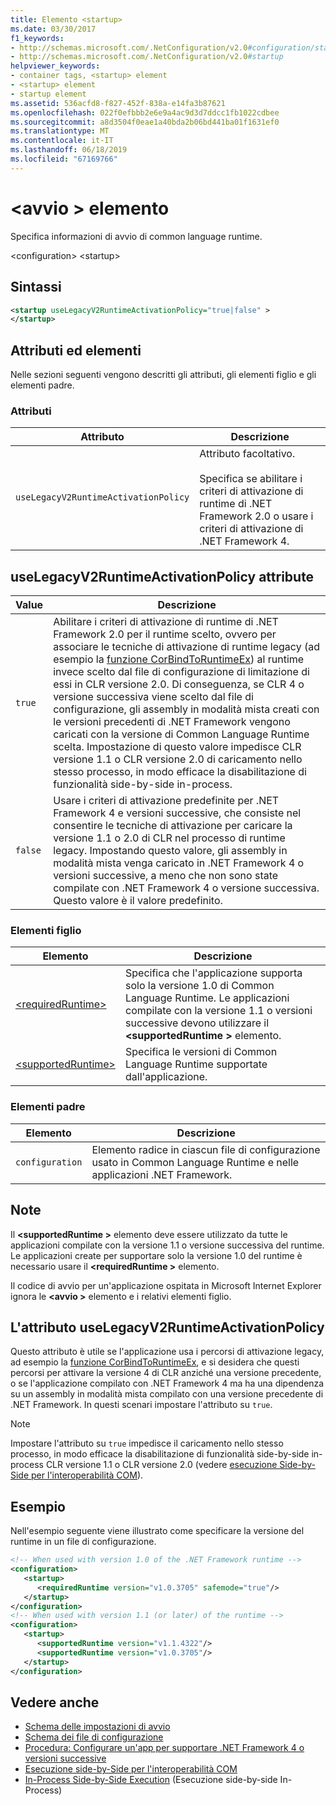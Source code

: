 ```yaml
---
title: Elemento <startup>
ms.date: 03/30/2017
f1_keywords:
- http://schemas.microsoft.com/.NetConfiguration/v2.0#configuration/startup
- http://schemas.microsoft.com/.NetConfiguration/v2.0#startup
helpviewer_keywords:
- container tags, <startup> element
- <startup> element
- startup element
ms.assetid: 536acfd8-f827-452f-838a-e14fa3b87621
ms.openlocfilehash: 022f0efbbb2e6e9a4ac9d3d7ddcc1fb1022cdbee
ms.sourcegitcommit: a8d3504f0eae1a40bda2b06bd441ba01f1631ef0
ms.translationtype: MT
ms.contentlocale: it-IT
ms.lasthandoff: 06/18/2019
ms.locfileid: "67169766"
---
```

# <a name="startup-element"></a>\<avvio > elemento

Specifica informazioni di avvio di common language runtime.

 \<configuration> \<startup>

## <a name="syntax"></a>Sintassi

```xml
<startup useLegacyV2RuntimeActivationPolicy="true|false" > 
</startup>
```

## <a name="attributes-and-elements"></a>Attributi ed elementi

 Nelle sezioni seguenti vengono descritti gli attributi, gli elementi figlio e gli elementi padre.

### <a name="attributes"></a>Attributi

|Attributo|Descrizione|
|---------------|-----------------|
|`useLegacyV2RuntimeActivationPolicy`|Attributo facoltativo.<br /><br /> Specifica se abilitare i criteri di attivazione di runtime di .NET Framework 2.0 o usare i criteri di attivazione di .NET Framework 4.|

## <a name="uselegacyv2runtimeactivationpolicy-attribute"></a>useLegacyV2RuntimeActivationPolicy attribute

|Value|Descrizione|
|-----------|-----------------|
|`true`|Abilitare i criteri di attivazione di runtime di .NET Framework 2.0 per il runtime scelto, ovvero per associare le tecniche di attivazione di runtime legacy (ad esempio la [funzione CorBindToRuntimeEx](../../../unmanaged-api/hosting/corbindtoruntimeex-function.md)) al runtime invece scelto dal file di configurazione di limitazione di essi in CLR versione 2.0. Di conseguenza, se CLR 4 o versione successiva viene scelto dal file di configurazione, gli assembly in modalità mista creati con le versioni precedenti di .NET Framework vengono caricati con la versione di Common Language Runtime scelta. Impostazione di questo valore impedisce CLR versione 1.1 o CLR versione 2.0 di caricamento nello stesso processo, in modo efficace la disabilitazione di funzionalità side-by-side in-process.|
|`false`|Usare i criteri di attivazione predefinite per .NET Framework 4 e versioni successive, che consiste nel consentire le tecniche di attivazione per caricare la versione 1.1 o 2.0 di CLR nel processo di runtime legacy. Impostando questo valore, gli assembly in modalità mista venga caricato in .NET Framework 4 o versioni successive, a meno che non sono state compilate con .NET Framework 4 o versione successiva. Questo valore è il valore predefinito.|

### <a name="child-elements"></a>Elementi figlio

|Elemento|Descrizione|
|-------------|-----------------|
|[\<requiredRuntime>](requiredruntime-element.md)|Specifica che l'applicazione supporta solo la versione 1.0 di Common Language Runtime. Le applicazioni compilate con la versione 1.1 o versioni successive devono utilizzare il  **\<supportedRuntime >** elemento.|
|[\<supportedRuntime>](supportedruntime-element.md)|Specifica le versioni di Common Language Runtime supportate dall'applicazione.|

### <a name="parent-elements"></a>Elementi padre

|Elemento|Descrizione|
|-------------|-----------------|
|`configuration`|Elemento radice in ciascun file di configurazione usato in Common Language Runtime e nelle applicazioni .NET Framework.|

## <a name="remarks"></a>Note

 Il  **\<supportedRuntime >** elemento deve essere utilizzato da tutte le applicazioni compilate con la versione 1.1 o versione successiva del runtime. Le applicazioni create per supportare solo la versione 1.0 del runtime è necessario usare il  **\<requiredRuntime >** elemento.

 Il codice di avvio per un'applicazione ospitata in Microsoft Internet Explorer ignora le  **\<avvio >** elemento e i relativi elementi figlio.

## <a name="the-uselegacyv2runtimeactivationpolicy-attribute"></a>L'attributo useLegacyV2RuntimeActivationPolicy

 Questo attributo è utile se l'applicazione usa i percorsi di attivazione legacy, ad esempio la [funzione CorBindToRuntimeEx](../../../unmanaged-api/hosting/corbindtoruntimeex-function.md), e si desidera che questi percorsi per attivare la versione 4 di CLR anziché una versione precedente, o se l'applicazione compilato con .NET Framework 4 ma ha una dipendenza su un assembly in modalità mista compilato con una versione precedente di .NET Framework. In questi scenari impostare l'attributo su `true`.

> [!NOTE]
> Impostare l'attributo su `true` impedisce il caricamento nello stesso processo, in modo efficace la disabilitazione di funzionalità side-by-side in-process CLR versione 1.1 o CLR versione 2.0 (vedere [esecuzione Side-by-Side per l'interoperabilità COM](https://docs.microsoft.com/previous-versions/dotnet/netframework-4.0/8t8td04t(v=vs.100))).

## <a name="example"></a>Esempio

 Nell'esempio seguente viene illustrato come specificare la versione del runtime in un file di configurazione.

```xml
<!-- When used with version 1.0 of the .NET Framework runtime -->
<configuration>
   <startup>
      <requiredRuntime version="v1.0.3705" safemode="true"/>
   </startup>
</configuration>
<!-- When used with version 1.1 (or later) of the runtime -->
<configuration>
   <startup>
      <supportedRuntime version="v1.1.4322"/>
      <supportedRuntime version="v1.0.3705"/>
   </startup>
</configuration>
```

## <a name="see-also"></a>Vedere anche

- [Schema delle impostazioni di avvio](index.md)
- [Schema dei file di configurazione](../index.md)
- [Procedura: Configurare un'app per supportare .NET Framework 4 o versioni successive](../../../migration-guide/how-to-configure-an-app-to-support-net-framework-4-or-4-5.md)
- [Esecuzione side-by-Side per l'interoperabilità COM](https://docs.microsoft.com/previous-versions/dotnet/netframework-4.0/8t8td04t(v=vs.100))
- [In-Process Side-by-Side Execution](../../../deployment/in-process-side-by-side-execution.md) (Esecuzione side-by-side In-Process)
